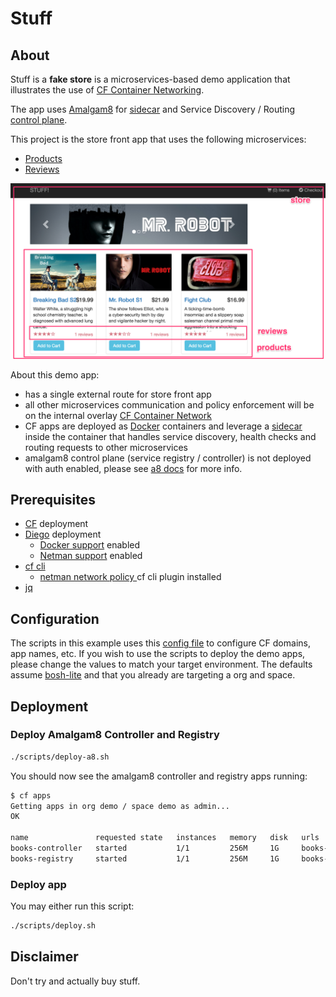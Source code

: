 # Stuff
## About
Stuff is a **fake store** is a microservices-based demo application that illustrates the use of [CF Container Networking](https://github.com/cloudfoundry-incubator/netman-release).

The app uses [Amalgam8](http://amalagam8.io) for [sidecar](https://www.amalgam8.io/docs/sidecar) and Service Discovery / Routing [control plane](https://www.amalgam8.io/docs/control-plane).

This project is the store front app that uses the following microservices:
- [Products](http://github.com/markstgodard/stuff-products)
- [Reviews](http://github.com/markstgodard/stuff-reviews)

![alt text](https://raw.githubusercontent.com/markstgodard/stuff/master/shop.png "Shop Stuff")

About this demo app:
- has a single external route for store front app
- all other microservices communication and policy enforcement will be on the internal overlay [CF Container Network](https://github.com/cloudfoundry-incubator/netman-release)
- CF apps are deployed as [Docker](https://docker.com) containers and leverage a [sidecar](https://www.amalgam8.io/docs/sidecar) inside the container that handles service discovery, health checks and routing requests to other microservices
- amalgam8 control plane (service registry / controller) is not deployed with auth enabled, please see [a8 docs](https://www.amalgam8.io/docs/sidecar/sidecar-configuration-options) for more info.


## Prerequisites
- [CF](https://github.com/cloudfoundry/cf-release) deployment
- [Diego](https://github.com/cloudfoundry/diego-release) deployment
  - [Docker support](https://github.com/cloudfoundry/diego-design-notes/blob/master/docker-support.md) enabled
  - [Netman support](https://github.com/cloudfoundry-incubator/netman-release) enabled
- [cf cli](http://docs.cloudfoundry.org/cf-cli)
  - [netman network policy ](https://github.com/cloudfoundry-incubator/netman-release/releases) cf cli plugin installed
- [jq](https://stedolan.github.io/jq/)

## Configuration
The scripts in this example uses this [config file](./scripts/cf.cfg) to configure CF domains, app names, etc.
If you wish to use the scripts to deploy the demo apps, please change the values to match your target environment.
The defaults assume [bosh-lite](https://github.com/cloudfoundry/bosh-lite) and that you already are targeting a org and space.

## Deployment

### Deploy Amalgam8 Controller and Registry
```sh
./scripts/deploy-a8.sh
```

You should now see the amalgam8 controller and registry apps running:
```sh
$ cf apps
Getting apps in org demo / space demo as admin...
OK

name               requested state   instances   memory   disk   urls
books-controller   started           1/1         256M     1G     books-controller.bosh-lite.com
books-registry     started           1/1         256M     1G     books-registry.bosh-lite.com
```

### Deploy app

You may either run this script:
```sh
./scripts/deploy.sh
```

## Disclaimer
Don't try and actually buy stuff.
